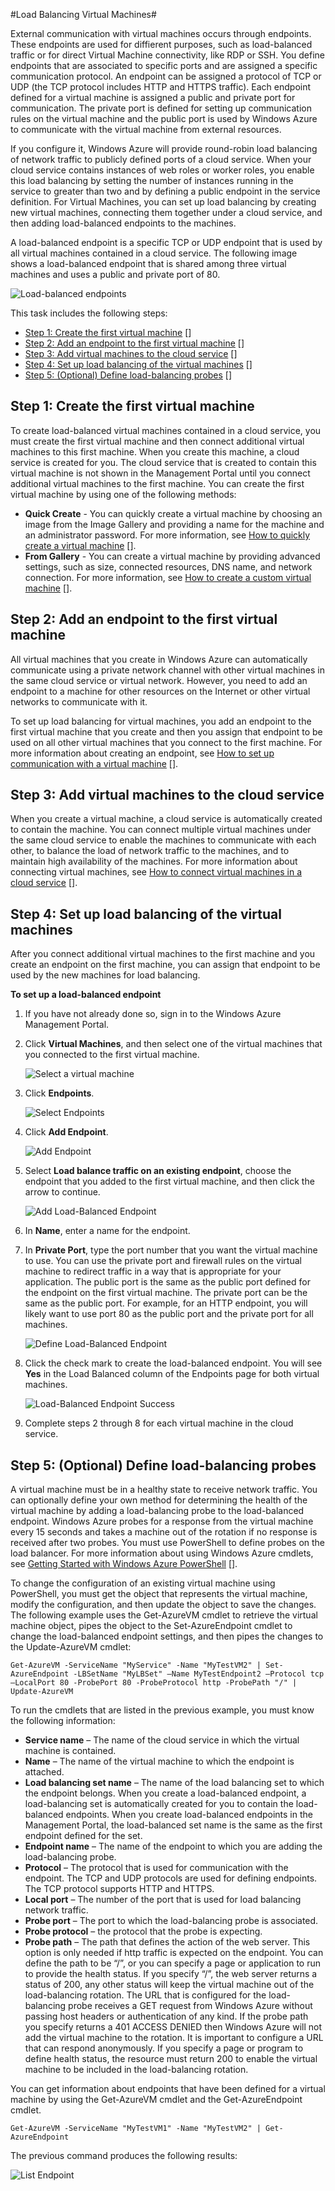 #Load Balancing Virtual Machines#

<div chunk="../../shared/chunks/disclaimer.md" /> 

External communication with virtual machines occurs through endpoints. These endpoints are used for diffierent purposes, such as load-balanced traffic or for direct Virtual Machine connectivity, like RDP or SSH. You define endpoints that are associated to specific ports and are assigned a specific communication protocol. An endpoint can be assigned a protocol of TCP or UDP (the TCP protocol includes HTTP and HTTPS traffic). Each endpoint defined for a virtual machine is assigned a public and private port for communication. The private port is defined for setting up communication rules on the virtual machine and the public port is used by Windows Azure to communicate with the virtual machine from external resources.

If you configure it, Windows Azure will provide round-robin load balancing of network traffic to publicly defined ports of a cloud service. When your cloud service contains instances of web roles or worker roles, you enable this load balancing by setting the number of instances running in the service to greater than two and by defining a public endpoint in the service definition. For Virtual Machines, you can set up load balancing by creating new virtual machines, connecting them together under a cloud service, and then adding load-balanced endpoints to the machines.

A load-balanced endpoint is a specific TCP or UDP endpoint that is used by all virtual machines contained in a cloud service. The following image shows a load-balanced endpoint that is shared among three virtual machines and uses a public and private port of 80.

![Load-balanced endpoints][Load-balanced endpoint]

This task includes the following steps:

- [Step 1: Create the first virtual machine] []
- [Step 2: Add an endpoint to the first virtual machine] []
- [Step 3: Add virtual machines to the cloud service] []
- [Step 4: Set up load balancing of the virtual machines] []
- [Step 5: (Optional) Define load-balancing probes] []

## <a id="firstmachine"> </a>Step 1: Create the first virtual machine ##

To create load-balanced virtual machines contained in a cloud service, you must create the first virtual machine and then connect additional virtual machines to this first machine. When you create this machine, a cloud service is created for you. The cloud service that is created to contain this virtual machine is not shown in the Management Portal until you connect additional virtual machines to the first machine. You can create the first virtual machine by using one of the following methods:

- **Quick Create** - You can quickly create a virtual machine by choosing an image from the Image Gallery and providing a name for the machine and an administrator password. For more information, see [How to quickly create a virtual machine] [].
- **From Gallery** - You can create a virtual machine by providing advanced settings, such as size, connected resources, DNS name, and network connection. For more information, see [How to create a custom virtual machine] [].

## <a id="addendpoint"> </a>Step 2: Add an endpoint to the first virtual machine ##

All virtual machines that you create in Windows Azure can automatically communicate using a private network channel with other virtual machines in the same cloud service or virtual network. However, you need to add an endpoint to a machine for other resources on the Internet or other virtual networks to communicate with it.

To set up load balancing for virtual machines, you add an endpoint to the first virtual machine that you create and then you assign that endpoint to be used on all other virtual machines that you connect to the first machine. For more information about creating an endpoint, see [How to set up communication with a virtual machine] [].

## <a id="addmachines"> </a>Step 3: Add virtual machines to the cloud service ##

When you create a virtual machine, a cloud service is automatically created to contain the machine. You can connect multiple virtual machines under the same cloud service to enable the machines to communicate with each other, to balance the load of network traffic to the machines, and to maintain high availability of the machines. For more information about connecting virtual machines, see [How to connect virtual machines in a cloud service] [].

## <a id="loadbalance"> </a>Step 4: Set up load balancing of the virtual machines ##

After you connect additional virtual machines to the first machine and you create an endpoint on the first machine, you can assign that endpoint to be used by the new machines for load balancing.

**To set up a load-balanced endpoint**

1. If you have not already done so, sign in to the Windows Azure Management Portal.

2. Click **Virtual Machines**, and then select one of the virtual machines that you connected to the first virtual machine.

	![Select a virtual machine][Select virtual machine]

3. Click **Endpoints**.

	![Select Endpoints][Select endpoints]

4. Click **Add Endpoint**.

	![Add Endpoint][Add endpoints]

5. Select **Load balance traffic on an existing endpoint**, choose the endpoint that you added to the first virtual machine, and then click the arrow to continue.

	![Add Load-Balanced Endpoint][Add lb endpoint]

6. In **Name**, enter a name for the endpoint.

7. In **Private Port**, type the port number that you want the virtual machine to use. You can use the private port and firewall rules on the virtual machine to redirect traffic in a way that is appropriate for your application. The public port is the same as the public port defined for the endpoint on the first virtual machine. The private port can be the same as the public port. For example, for an HTTP endpoint, you will likely want to use port 80 as the public port and the private port for all machines.

	![Define Load-Balanced Endpoint][Define endpoint]

8. Click the check mark to create the load-balanced endpoint. You will see **Yes** in the Load Balanced column of the Endpoints page for both virtual machines.

	![Load-Balanced Endpoint Success][Endpoint success]

9. Complete steps 2 through 8 for each virtual machine in the cloud service.

## <a id="lbprobes"> </a>Step 5: (Optional) Define load-balancing probes ##

A virtual machine must be in a healthy state to receive network traffic. You can optionally define your own method for determining the health of the virtual machine by adding a load-balancing probe to the load-balanced endpoint. Windows Azure probes for a response from the virtual machine every 15 seconds and takes a machine out of the rotation if no response is received after two probes. You must use PowerShell to define probes on the load balancer. For more information about using Windows Azure cmdlets, see [Getting Started with Windows Azure PowerShell] [].

To change the configuration of an existing virtual machine using PowerShell, you must get the object that represents the virtual machine, modify the configuration, and then update the object to save the changes. The following example uses the Get-AzureVM cmdlet to retrieve the virtual machine object, pipes the object to the Set-AzureEndpoint cmdlet to change the load-balanced endpoint settings, and then pipes the changes to the Update-AzureVM cmdlet:

	Get-AzureVM -ServiceName "MyService" -Name "MyTestVM2" | Set-AzureEndpoint -LBSetName "MyLBSet" –Name MyTestEndpoint2 –Protocol tcp –LocalPort 80 -ProbePort 80 -ProbeProtocol http -ProbePath "/" | Update-AzureVM

To run the cmdlets that are listed in the previous example, you must know the following information:

- **Service name** – The name of the cloud service in which the virtual machine is contained.
- **Name** – The name of the virtual machine to which the endpoint is attached.
- **Load balancing set name** – The name of the load balancing set to which the endpoint belongs. When you create a load-balanced endpoint, a load-balancing set is automatically created for you to contain the load-balanced endpoints. When you create load-balanced endpoints in the Management Portal, the load-balanced set name is the same as the first endpoint defined for the set.
- **Endpoint name** – The name of the endpoint to which you are adding the load-balancing probe.
- **Protocol** – The protocol that is used for communication with the endpoint. The TCP and UDP protocols are used for defining endpoints. The TCP protocol supports HTTP and HTTPS.
- **Local port** – The number of the port that is used for load balancing network traffic.
- **Probe port** – The port to which the load-balancing probe is associated.
- **Probe protocol** – the protocol that the probe is expecting.
- **Probe path** – The path that defines the action of the web server. This option is only needed if http traffic is expected on the endpoint. You can define the path to be “/”, or you can specify a page or application to run to provide the health status. If you specify “/”, the web server returns a status of 200, any other status will keep the virtual machine out of the load-balancing rotation. The URL that is configured for the load-balancing probe receives a GET request from Windows Azure without passing host headers or authentication of any kind. If the probe path you specify returns a 401 ACCESS DENIED then Windows Azure will not add the virtual machine to the rotation. It is important to configure a URL that can respond anonymously. If you specify a page or program to define health status, the resource must return 200 to enable the virtual machine to be included in the load-balancing rotation.

You can get information about endpoints that have been defined for a virtual machine by using the Get-AzureVM cmdlet and the Get-AzureEndpoint cmdlet.

	Get-AzureVM -ServiceName "MyTestVM1" -Name "MyTestVM2" | Get-AzureEndpoint

The previous command produces the following results:

![List Endpoint][List endpoint]

[Step 1: Create the first virtual machine]: #firstmachine
[Step 2: Add an endpoint to the first virtual machine]: #addendpoint
[Step 3: Add virtual machines to the cloud service]: #addmachines
[Step 4: Set up load balancing of the virtual machines]: #loadbalance
[Step 5: (Optional) Define load-balancing probes]: #lbprobes

[Load-balanced endpoint]:../media/loadbalancing.png
[Select virtual machine]:../media/selectvm.png
[Select endpoints]:../media/endpoints.png
[Add endpoints]:../media/addendpoint.png
[Add lb endpoint]:../media/addloadbalanceendpoint.png
[Define endpoint]:../media/endpointloadbalance.png
[Endpoint success]:../media/loadbalancedendpointsuccess.png
[List endpoint]:../media/listendpoints.png

[How to quickly create a virtual machine]:../../Windows/HowTo/howto-quick-create-vm.md
[How to create a custom virtual machine]:../../Windows/HowTo/howto-custom-create-vm.md
[How to set up communication with a virtual machine]:../../Windows/HowTo/howto-setup-endpoints-vm.md
[How to connect virtual machines in a cloud service]:../../Windows/HowTo/howto-connect-vm-cloud-service.md
[Getting Started with Windows Azure PowerShell]:http://msdn.microsoft.com/en-us/library/jj156055.aspx